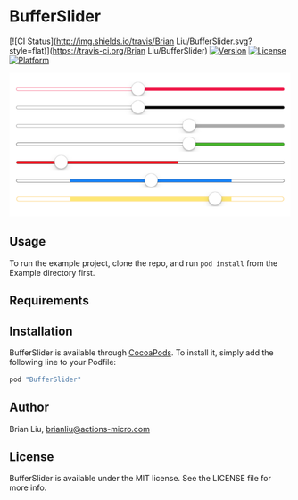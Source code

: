# BufferSlider

[![CI Status](http://img.shields.io/travis/Brian Liu/BufferSlider.svg?style=flat)](https://travis-ci.org/Brian Liu/BufferSlider)
[![Version](https://img.shields.io/cocoapods/v/BufferSlider.svg?style=flat)](http://cocoapods.org/pods/BufferSlider)
[![License](https://img.shields.io/cocoapods/l/BufferSlider.svg?style=flat)](http://cocoapods.org/pods/BufferSlider)
[![Platform](https://img.shields.io/cocoapods/p/BufferSlider.svg?style=flat)](http://cocoapods.org/pods/BufferSlider)

![Alt text](/screenshot.png?raw=true "Optional title")

## Usage

To run the example project, clone the repo, and run `pod install` from the Example directory first.

## Requirements

## Installation

BufferSlider is available through [CocoaPods](http://cocoapods.org). To install
it, simply add the following line to your Podfile:

```ruby
pod "BufferSlider"
```

## Author

Brian Liu, brianliu@actions-micro.com

## License

BufferSlider is available under the MIT license. See the LICENSE file for more info.
